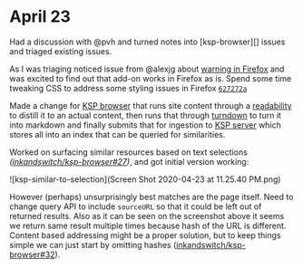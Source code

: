 # April 23

Had a discussion with @pvh and turned notes into [ksp-browser][] issues and triaged existing issues.

As I was triaging noticed issue from @alexjg about [warning in Firefox][inkandswitch/ksp-browser/#24] and was excited to find out that add-on works in Firefox as is. Spend some time tweaking CSS to address some styling issues in Firefox [`627272a`][]

Made a change for [KSP browser][] that runs site content through a [readability][] to distill it to an actual content, then runs that through [turndown][] to turn it into markdown and finally submits that for ingestion to [KSP server][] which stores all into an index that can be queried for similarities.



Worked on surfacing similar resources based on text selections _([inkandswitch/ksp-browser#27][])_, and got initial version working:



![ksp-similar-to-selection](Screen Shot 2020-04-23 at 11.25.40 PM.png)

However (perhaps) unsurprisingly best matches are the page itself. Need to change query API to include `sourceURL` so that it could be left out of returned results. Also as it can be seen on the screenshot above it seems we return same result multiple times because hash of the URL is different. Content based addressing might be a proper solution, but to keep things simple we can just start by omitting hashes ([inkandswitch/ksp-browser#32][]).



[KSP browser]:https://github.com/inkandswitch/ksp-browser/ "Knowledge server protocol client browser extension"
[readability]:https://github.com/mozilla/readability "A standalone version of the readability library used for Firefox Reader View"
[turndown]:https://github.com/domchristie/turndown "An HTML to Markdown converter"
[ksp server]:https://github.com/inkandswitch/ksp/ "Reference implementation of Knowledge Server Protocol  (KSP)"
[inkandswitch/ksp-browser/#24]:https://github.com/inkandswitch/ksp-browser/issues/24
[`627272a`]:https://github.com/inkandswitch/ksp-browser/commit/627272a773f6274a911bf09b0040d256ca63173d
[inkandswitch/ksp-browser#27]:https://github.com/inkandswitch/ksp-browser/issues/27
[inkandswitch/ksp-browser#32]:https://github.com/inkandswitch/ksp-browser/issues/32
